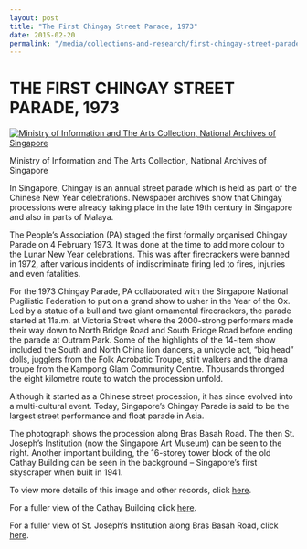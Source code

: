 ```yaml
---
layout: post
title: "The First Chingay Street Parade, 1973"
date: 2015-02-20
permalink: "/media/collections-and-research/first-chingay-street-parade"
---
```


# THE FIRST CHINGAY STREET PARADE, 1973

[![Ministry of Information and The Arts Collection, National Archives of Singapore](http://www.nas.gov.sg/blogs/archivistpick/wp-content/uploads/2015/02/2015-02-20-L.jpg)](http://www.nas.gov.sg/blogs/archivistpick/wp-content/uploads/2015/02/2015-02-20-L.jpg)

Ministry of Information and The Arts Collection, National Archives of Singapore

In Singapore, Chingay is an annual street parade which is held as part of the Chinese New Year celebrations. Newspaper archives show that Chingay processions were already taking place in the late 19th century in Singapore and also in parts of Malaya.

The People’s Association (PA) staged the first formally organised Chingay Parade on 4 February 1973. It was done at the time to add more colour to the Lunar New Year celebrations. This was after firecrackers were banned in 1972, after various incidents of indiscriminate firing led to fires, injuries and even fatalities.

For the 1973 Chingay Parade, PA collaborated with the Singapore National Pugilistic Federation to put on a grand show to usher in the Year of the Ox. Led by a statue of a bull and two giant ornamental firecrackers, the parade started at 11a.m. at Victoria Street where the 2000-strong performers made their way down to North Bridge Road and South Bridge Road before ending the parade at Outram Park. Some of the highlights of the 14-item show included the South and North China lion dancers, a unicycle act, “big head” dolls, jugglers from the Folk Acrobatic Troupe, stilt walkers and the drama troupe from the Kampong Glam Community Centre. Thousands thronged the eight kilometre route to watch the procession unfold.

Although it started as a Chinese street procession, it has since evolved into a multi-cultural event. Today, Singapore’s Chingay Parade is said to be the largest street performance and float parade in Asia.

The photograph shows the procession along Bras Basah Road. The then St. Joseph’s Institution (now the Singapore Art Museum) can be seen to the right. Another important building, the 16-storey tower block of the old Cathay Building can be seen in the background – Singapore’s first skyscraper when built in 1941.

To view more details of this image and other records, click [here](http://www.nas.gov.sg/archivesonline/photographs/record-details/37095c3a-1162-11e3-83d5-0050568939ad).

For a fuller view of the Cathay Building click [here](http://www.nas.gov.sg/archivesonline/photographs/record-details/af83de21-1161-11e3-83d5-0050568939ad).

For a fuller view of St. Joseph’s Institution along Bras Basah Road, click [here](http://www.nas.gov.sg/archivesonline/photographs/record-details/620f4ba6-1162-11e3-83d5-0050568939ad).